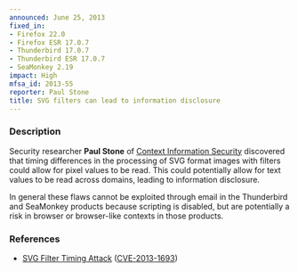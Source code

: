 ```yaml
---
announced: June 25, 2013
fixed_in:
- Firefox 22.0
- Firefox ESR 17.0.7
- Thunderbird 17.0.7
- Thunderbird ESR 17.0.7
- SeaMonkey 2.19
impact: High
mfsa_id: 2013-55
reporter: Paul Stone
title: SVG filters can lead to information disclosure
---
```


<h3>Description</h3>

<p>Security researcher <strong>Paul Stone</strong> of <a href="http://www.contextis.co.uk/">Context Information Security</a> discovered
that timing differences in the processing of SVG format images with filters
could allow for pixel values to be read. This could potentially allow for text
values to be read across domains, leading to information disclosure.</p>

<p class="note">In general these flaws cannot be exploited through email in the
Thunderbird and SeaMonkey products because scripting is disabled, but are
potentially a risk in browser or browser-like contexts in those products.</p>

<h3>References</h3>

<ul>
  <li><a href="https://bugzilla.mozilla.org/show_bug.cgi?id=711043">
       SVG Filter Timing Attack</a> (<a href="http://cve.mitre.org/cgi-bin/cvename.cgi?name=CVE-2013-1693" class="ex-ref">CVE-2013-1693</a>)</li>
</ul>



